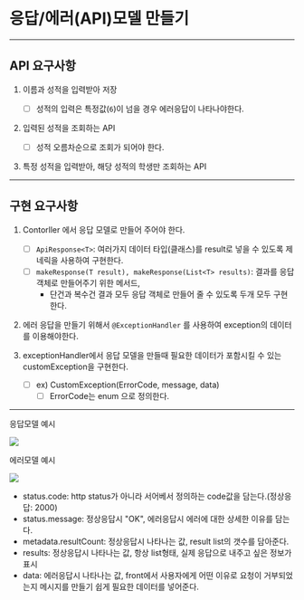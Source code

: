 # 응답/에러(API)모델 만들기

---
## API 요구사항
1. 이름과 성적을 입력받아 저장
   - [ ] 성적의 입력은 특정값(`6`)이 넘을 경우 에러응답이 나타나야한다.


2. 입력된 성적을 조회하는 API
   - [ ] 성적 오름차순으로 조회가 되어야 한다.


3. 특정 성적을 입력받아, 해당 성적의 학생만 조회하는 API

---
## 구현 요구사항
1. Contorller 에서 응답 모델로 만들어 주어야 한다.
   - [ ] `ApiResponse<T>`: 여러가지 데이터 타입(클래스)를 result로 넣을 수 있도록 제네릭을 사용하여 구현한다.
   - [ ] `makeResponse(T result), makeResponse(List<T> results)`: 결과를 응답 객체로 만들어주기 위한 메서드, 
     - 단건과 복수건 결과 모두 응답 객체로 만들어 줄 수 있도록 두개 모두 구현한다.


2. 에러 응답을 만들기 위해서 `@ExceptionHandler` 를 사용하여 exception의 데이터를 이용해야한다.


3. exceptionHandler에서 응답 모델을 만들때 필요한 데이터가 포함시킬 수 있는 customException을 구현한다.
   - [ ] ex) CustomException(ErrorCode, message, data)  
     - [ ] ErrorCode는 enum 으로 정의한다.

---

응답모델 예시

<img src="https://github.com/junodevv/spring-study-goorm/assets/126752196/acba9934-d88c-4b2b-a6dd-cfa18d08bcc8">

에러모델 예시

<img src="https://github.com/junodevv/spring-study-goorm/assets/126752196/2555763f-b0c5-4799-9ad6-45201b78434c">

- status.code: http status가 아니라 서어베서 정의하는 code값을 담는다.(정상응답: 2000)
- status.message: 정상응답시 "OK", 에러응답시 에러에 대한 상세한 이유를 담는다.
- metadata.resultCount: 정상응답시 나타나는 값, result list의 갯수를 담아준다.
- results: 정상응답시 나타나는 값, 항상 list형태, 실제 응답으로 내주고 싶은 정보가 표시
- data: 에러응답시 나타나는 값, front에서 사용자에게 어떤 이유로 요청이 거부되었는지 메시지를 만들기 쉽게 필요한 데이터를 넣어준다.

